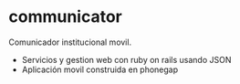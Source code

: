 communicator
============

Comunicador institucional movil. 

- Servicios y gestion web con ruby on rails usando JSON
- Aplicación movil construida en phonegap
